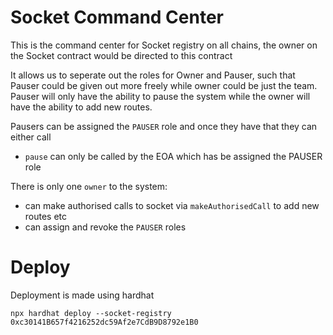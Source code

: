 # Socket Command Center

This is the command center for Socket registry on all chains, the owner on the Socket contract would be directed to this contract

It allows us to seperate out the roles for Owner and Pauser, such that Pauser could be given out more freely while owner could be just the team.
Pauser will only have the ability to pause the system while the owner will have the ability to add new routes.

Pausers can be assigned the `PAUSER` role and once they have that they can either call

- `pause` can only be called by the EOA which has be assigned the PAUSER role

There is only one `owner` to the system:

- can make authorised calls to socket via `makeAuthorisedCall` to add new routes etc
- can assign and revoke the `PAUSER` roles

# Deploy

Deployment is made using hardhat

`npx hardhat deploy --socket-registry 0xc30141B657f4216252dc59Af2e7CdB9D8792e1B0`
